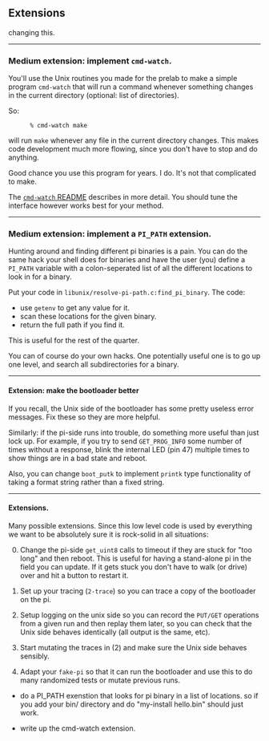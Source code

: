 ## Extensions

changing this.

--------------------------------------------------------------------
### Medium extension: implement `cmd-watch`.

You'll use the Unix routines you made for the prelab to make a simple
program `cmd-watch` that will run a command whenever something changes
in the current directory (optional: list of directories).

So:

          % cmd-watch make

will run `make` whenever any file in the current directory changes.
This makes code development much more flowing, since you don't
have to stop and do anything.

Good chance you use this program for years.  I do.  It's not that
complicated to make.

The [`cmd-watch` README](extension-cmd-watch/README.md) describes
in more detail.  You should tune the interface however works best
for your method.

--------------------------------------------------------------------
### Medium extension: implement a `PI_PATH` extension.

Hunting around and finding different pi binaries is a pain.  You can
do the same hack your shell does for binaries and have the user (you)
define a `PI_PATH`  variable with a colon-seperated list of all the
different locations to look in for a binary.

Put your code in `libunix/resolve-pi-path.c:find_pi_binary`.
The code:
  - use `getenv` to get any value for it.
  - scan these locations for the given binary.
  - return the full path if you find it.
 
This is useful for the rest of the quarter.

You can of course do your own hacks.  One potentially useful one is to 
go up one level, and search all subdirectories for a binary.  

--------------------------------------------------------------------
#### Extension: make the bootloader better

If you recall, the Unix side of the bootloader has some pretty useless
error messages.  Fix these so they are more helpful.

Similarly: if the pi-side runs into trouble, do something more useful
than just lock up.  For example, if you try to send `GET_PROG_INFO`
some number of times without a response, blink the internal LED (pin 47)
multiple times to show things are in a bad state and reboot.

Also, you can change `boot_putk` to implement `printk` type functionality
of taking a format string rather than a fixed string.

--------------------------------------------------------------------
#### Extensions.

Many possible extensions.  Since this low level code is used by everything we 
want to be absolutely sure it is rock-solid in all situations:

  0. Change the pi-side `get_uint8` calls to timeout if they are stuck for "too long"
     and then reboot.  This is useful for having a stand-alone pi in the field you
     can update.  If it gets stuck you don't have to walk (or drive) over and
     hit a button to restart it.

  1. Set up your tracing (`2-trace`) so you can trace a copy of the bootloader on the pi.
  2. Setup logging on the unix side so you can record the `PUT/GET` operations from
     a given run and then replay them later, so you can check that the
     Unix side behaves identically (all output is the same, etc).
  3. Start mutating the traces in (2) and make sure the Unix side behaves sensibly.
  4. Adapt your `fake-pi` so that it can run the bootloader and use this to do
     many randomized tests or mutate previous runs.

- do a PI_PATH exenstion that looks for pi binary in a list of locations.
  so if you add your bin/ directory and do 
     "my-install hello.bin" should just work.

- write up the cmd-watch extension.
